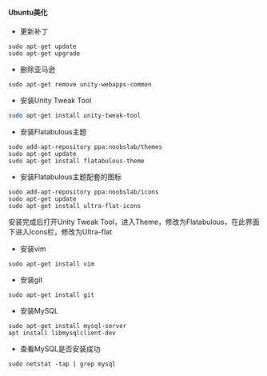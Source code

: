 #### Ubuntu美化

- 更新补丁
```commandline
sudo apt-get update 
sudo apt-get upgrade
```

- 删除亚马逊
```commandline
sudo apt-get remove unity-webapps-common
```

- 安装Unity Tweak Tool
```bash
sudo apt-get install unity-tweak-tool
```

- 安装Flatabulous主题
```commandline
sudo add-apt-repository ppa:noobslab/themes
sudo apt-get update
sudo apt-get install flatabulous-theme
```

- 安装Flatabulous主题配套的图标
```commandline
sudo add-apt-repository ppa:noobslab/icons
sudo apt-get update
sudo apt-get install ultra-flat-icons
```
安装完成后打开Unity Tweak Tool，进入Theme，修改为Flatabulous，在此界面下进入Icons栏，修改为Ultra-flat

- 安装vim
```commandline
sudo apt-get install vim
``` 

- 安装git
```commandline
sudo apt-get install git
``` 

- 安装MySQL
```commandline
sudo apt-get install mysql-server
apt install libmysqlclient-dev
```

- 查看MySQL是否安装成功
```commandline
sudo netstat -tap | grep mysql
```
